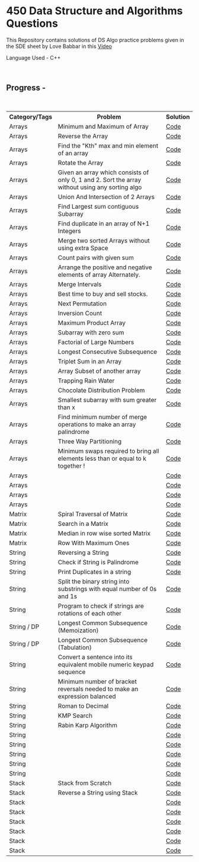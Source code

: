 # 450 Data Structure and Algorithms Questions 
<p>This Repository contains solutions of DS Algo practice problems given in the SDE sheet by Love Babbar in this <a href="https://www.youtube.com/watch?v=4iFALQ1ACdA&ab_channel=LoveBabbar" target="_blank">Video</a></p>
<p>Language Used - C++</p></br>
<h2>Progress -</h2></br>
<table>
  <tr>
    <th>Category/Tags</th>
    <th>Problem</th>
    <th>Solution</th>
  </tr>
  <tr>
    <td>Arrays</td>
    <td>Minimum and Maximum of Array</td>
    <td><a href="https://github.com/Aditya20kul/450-DSA-questions/blob/master/Arrays/min_and_max_ele.cpp">Code</a></td>
  </tr>
  <tr>
    <td>Arrays</td>
    <td>Reverse the Array</td>
    <td><a href="https://github.com/Aditya20kul/450-DSA-questions/blob/master/Arrays/reverse-array.cpp">Code</a></td>
  </tr>
  <tr>
    <td>Arrays</td>
    <td>Find the "Kth" max and min element of an array </td>
    <td><a href="">Code</a></td>
  </tr>
  <tr>
    <td>Arrays</td>
    <td>Rotate the Array</td>
    <td><a href="https://github.com/Aditya20kul/450-DSA-questions/blob/master/Arrays/rotate_array.cpp">Code</a></td>
  </tr>
    <tr>
    <td>Arrays</td>
    <td>Given an array which consists of only 0, 1 and 2. Sort the array without using any sorting algo</td>
    <td><a href="https://github.com/Aditya20kul/450-DSA-questions/blob/master/Arrays/sort-0-1-2.cpp">Code</a></td>
  </tr>
  <tr>
    <td>Arrays</td>
    <td>Union And Intersection of 2 Arrays</td> 
    <td><a href="https://github.com/Aditya20kul/450-DSA-questions/blob/master/Arrays/union_and_Intersection.cpp">Code</a></td>
  </tr>
  <tr>
    <td>Arrays</td>
    <td>Find Largest sum contiguous Subarray</td>
    <td><a href="https://github.com/Aditya20kul/450-DSA-questions/blob/master/Arrays/kadane.cpp">Code</a></td>
  </tr>
  <tr>
    <td>Arrays</td>
    <td>Find duplicate in an array of N+1 Integers</td>
    <td><a href="https://github.com/Aditya20kul/450-DSA-questions/blob/master/Arrays/find_duplicate.cpp">Code</a></td>
  </tr>
  <tr>
    <td>Arrays</td>
    <td>Merge two sorted Arrays without using extra Space</td>
    <td><a href="https://github.com/Aditya20kul/450-DSA-questions/blob/master/Arrays/merge_two_sorted_arrays.cpp">Code</a></td>
  </tr>
  <tr>
    <td>Arrays</td>
    <td>Count pairs with given sum</td>
    <td><a href="https://github.com/Aditya20kul/450-DSA-questions/blob/master/Arrays/count_pairs_with_given_sum.cpp">Code</a></td>
  </tr>
  <tr>
    <td>Arrays</td>
    <td>Arrange the positive and negative elements of array Alternately.</td>
    <td><a href="https://github.com/Aditya20kul/450-DSA-questions/blob/master/Arrays/alternate_arrange.cpp">Code</a></td>
  </tr>
  <tr>
    <td>Arrays</td>
    <td>Merge Intervals</td>
    <td><a href="https://github.com/Aditya20kul/450-DSA-questions/blob/master/Arrays/merge_Intervals.cpp">Code</a></td>
  </tr>
  <tr>
    <td>Arrays</td>
    <td>Best time to buy and sell stocks.</td>
    <td><a href="https://github.com/Aditya20kul/450-DSA-questions/blob/master/Arrays/stocks.cpp">Code</a></td>
  </tr>
  <tr>
    <td>Arrays</td>
    <td>Next Permutation</td>
    <td><a href="https://github.com/Aditya20kul/450-DSA-questions/blob/master/Arrays/next_permutation.cpp">Code</a></td>
  </tr>
  <tr>
    <td>Arrays</td>
    <td>Inversion Count</td>
    <td><a href="https://github.com/Aditya20kul/450-DSA-questions/blob/master/Arrays/count_inversion.cpp">Code</a></td>
  </tr>
  <tr>
    <td>Arrays</td>
    <td>Maximum Product Array</td>
    <td><a href="https://github.com/Aditya20kul/450-DSA-questions/blob/master/Arrays/max_product_arr.cpp">Code</a></td>
  </tr>
  <tr>
    <td>Arrays</td>
    <td> Subarray with zero sum</td>
    <td><a href="https://github.com/Aditya20kul/450-DSA-questions/blob/master/Arrays/zero_subarr.cpp">Code</a></td>
  </tr>
  <tr>
    <td>Arrays</td>
    <td>Factorial of Large Numbers</td>
    <td><a href="https://github.com/Aditya20kul/450-DSA-questions/blob/master/Arrays/big_factorial.cpp">Code</a></td>
  </tr>
  <tr>
    <td>Arrays</td>
    <td>Longest Consecutive Subsequence</td>
    <td><a href="https://github.com/Aditya20kul/450-DSA-questions/blob/master/Arrays/lcs_arr.cpp">Code</a></td>
  </tr>
  <tr>
    <td>Arrays</td>
    <td>Triplet Sum in an Array</td>
    <td><a href="https://github.com/Aditya20kul/450-DSA-questions/blob/master/Arrays/triplet_sum.cpp">Code</a></td>
  </tr>
  <tr>
    <td>Arrays</td>
    <td>Array Subset of another array</td>
    <td><a href="https://github.com/Aditya20kul/450-DSA-questions/blob/master/Arrays/arr_subset.cpp">Code</a></td>
  </tr>
  <tr>
    <td>Arrays</td>
    <td>Trapping Rain Water</td>
    <td><a href="https://github.com/Aditya20kul/450-DSA-questions/blob/master/Arrays/trappingRW.cpp">Code</a></td>
  </tr>
  <tr>
    <td>Arrays</td>
    <td>Chocolate Distribution Problem</td>
    <td><a href="https://github.com/Aditya20kul/450-DSA-questions/blob/master/Arrays/chocolate_dis.cpp">Code</a></td>
  </tr>
  <tr>
    <td>Arrays</td>
    <td>Smallest subarray with sum greater than x</td>
    <td><a href="https://github.com/Aditya20kul/450-DSA-questions/blob/master/Arrays/small_subarr.cpp">Code</a></td>
  </tr>
  <tr>
    <td>Arrays</td>
    <td>Find minimum number of merge operations to make an array palindrome</td>
    <td><a href="https://github.com/Aditya20kul/450-DSA-questions/blob/master/Arrays/arr_palindrome.cpp">Code</a></td>
  </tr>
  <tr>
    <td>Arrays</td>
    <td>Three Way Partitioning </td>
    <td><a href="https://github.com/Aditya20kul/450-DSA-questions/blob/master/Arrays/three_way_partitioning.cpp">Code</a></td>
  </tr>
  <tr>
    <td>Arrays</td>
    <td>Minimum swaps required to bring all elements less than or equal to k together !</td>
    <td><a href="https://github.com/Aditya20kul/450-DSA-questions/blob/master/Arrays/minSwaps.cpp">Code</a></td>
  </tr>
  <tr>
    <td>Arrays</td>
    <td></td>
    <td><a href="">Code</a></td>
  </tr>
  <tr>
    <td>Arrays</td>
    <td></td>
    <td><a href="">Code</a></td>
  </tr>
  <tr>
    <td>Arrays</td>
    <td></td>
    <td><a href="">Code</a></td>
  </tr>
  <tr>
    <td>Arrays</td>
    <td></td>
    <td><a href="">Code</a></td>
  </tr>

  <!-- --------------------Matrix Problems------------------- -->

  <tr>
    <td>Matrix</td>
    <td>Spiral Traversal of Matrix</td>
    <td><a href="https://github.com/Aditya20kul/450-DSA-questions/blob/master/Matrix/spiral_traversal.cpp">Code</a></td>
  </tr>
  <tr>
    <td>Matrix</td>
    <td>Search in a Matrix</td>
    <td><a href="https://github.com/Aditya20kul/450-DSA-questions/blob/master/Matrix/search_matrix.cpp">Code</a></td>
  </tr>
    <tr>
    <td>Matrix</td>
    <td>Median in row wise sorted Matrix</td>
    <td><a href="https://github.com/Aditya20kul/450-DSA-questions/blob/master/Matrix/medianMatrix.cpp">Code</a></td>
  </tr>
  <tr>
    <td>Matrix</td>
    <td>Row With Maximum Ones</td>
    <td><a href="https://github.com/Aditya20kul/450-DSA-questions/blob/master/Matrix/rowWithMaxOnes.cpp">Code</a></td>
  </tr>
  <tr>
    <td>String</td>
    <td>Reversing a String</td>
    <td><a href="https://github.com/Aditya20kul/450-DSA-questions/blob/master/Strings/stringReverse.cpp">Code</a></td>
  </tr>
  <tr>
    <td>String</td>
    <td>Check if String is Palindrome</td>
    <td><a href="https://github.com/Aditya20kul/450-DSA-questions/blob/master/Strings/stringPalindrome.cpp">Code</a></td>
  </tr>
  <tr>
    <td>String</td>
    <td>Print Duplicates in a string</td>
    <td><a href="https://github.com/Aditya20kul/450-DSA-questions/blob/master/Strings/printDuplicates.cpp">Code</a></td>
  </tr>
  <tr>
    <td>String</td>
    <td>Split the binary string into substrings with equal number of 0s and 1s</td>
    <td><a href="https://github.com/Aditya20kul/450-DSA-questions/blob/master/Strings/splitBinaryString.cpp">Code</a></td>
  </tr>
  <tr>
    <td>String</td>
    <td>Program to check if strings are rotations of each other</td>
    <td><a href="https://github.com/Aditya20kul/450-DSA-questions/blob/master/Strings/splitBinaryString.cpp">Code</a></td>
  </tr>
  <tr>
    <td>String / DP</td>
    <td>Longest Common Subsequence (Memoization)</td>
    <td><a href="https://github.com/Aditya20kul/450-DSA-questions/blob/master/DP/lcs-memo.cpp">Code</a></td>
  </tr>
  <tr>
    <td>String / DP</td>
    <td>Longest Common Subsequence (Tabulation)</td>
    <td><a href="https://github.com/Aditya20kul/450-DSA-questions/blob/master/DP/lcs-tabulation.cpp">Code</a></td>
  </tr>
  <tr>
    <td>String</td>
    <td>Convert a sentence into its equivalent mobile numeric keypad sequence</td>
    <td><a href="https://github.com/Aditya20kul/450-DSA-questions/blob/master/Strings/sentence_to_num.cpp">Code</a></td>
  </tr>
  <tr>
    <td>String</td>
    <td>Minimum number of bracket reversals needed to make an expression balanced</td>
    <td><a href="https://github.com/Aditya20kul/450-DSA-questions/blob/master/Strings/countReversals.cpp">Code</a></td>
  </tr>
  <tr>
    <td>String</td>
    <td>Roman to Decimal</td>
    <td><a href="https://github.com/Aditya20kul/450-DSA-questions/blob/master/Strings/romanToDecimal.cpp">Code</a></td>
  </tr>
    <tr>
    <td>String</td>
    <td>KMP Search</td>
    <td><a href="https://github.com/Aditya20kul/450-DSA-questions/blob/master/Strings/kmp_search.cpp">Code</a></td>
  </tr>
  <tr>
    <td>String</td>
    <td>Rabin Karp Algorithm</td>
    <td><a href="https://github.com/Aditya20kul/450-DSA-questions/blob/master/Strings/rabinKarp.cpp">Code</a></td>
  </tr>
    <tr>
    <td>String</td>
    <td></td>
    <td><a href="https://github.com/Aditya20kul/450-DSA-questions/blob/master/Strings/">Code</a></td>
  </tr>
      <tr>
    <td>String</td>
    <td></td>
    <td><a href="https://github.com/Aditya20kul/450-DSA-questions/blob/master/Strings/">Code</a></td>
  </tr>
      <tr>
    <td>String</td>
    <td></td>
    <td><a href="https://github.com/Aditya20kul/450-DSA-questions/blob/master/Strings/">Code</a></td>
  </tr>
      <tr>
    <td>String</td>
    <td></td>
    <td><a href="https://github.com/Aditya20kul/450-DSA-questions/blob/master/Strings/">Code</a></td>
  </tr>
      <tr>
    <td>String</td>
    <td></td>
    <td><a href="https://github.com/Aditya20kul/450-DSA-questions/blob/master/Strings/">Code</a></td>
  </tr>
  <tr>
    <td>Stack</td>
    <td>Stack from Scratch</td>
    <td><a href="https://github.com/Aditya20kul/450-DSA-questions/blob/master/Stack/Stack.java">Code</a></td>
  </tr>
    <tr>
    <td>Stack</td>
    <td>Reverse a String using Stack</td>
    <td><a href="https://github.com/Aditya20kul/450-DSA-questions/blob/master/Stack/revString.cpp">Code</a></td>
  </tr>
      <tr>
    <td>Stack</td>
    <td></td>
    <td><a href="https://github.com/Aditya20kul/450-DSA-questions/blob/master/Stack/">Code</a></td>
  </tr>
      <tr>
    <td>Stack</td>
    <td></td>
    <td><a href="https://github.com/Aditya20kul/450-DSA-questions/blob/master/Stack/">Code</a></td>
  </tr>
      <tr>
    <td>Stack</td>
    <td></td>
    <td><a href="https://github.com/Aditya20kul/450-DSA-questions/blob/master/Stack/">Code</a></td>
  </tr>
      <tr>
    <td>Stack</td>
    <td></td>
    <td><a href="https://github.com/Aditya20kul/450-DSA-questions/blob/master/Stack/">Code</a></td>
  </tr>
      <tr>
    <td>Stack</td>
    <td></td>
    <td><a href="https://github.com/Aditya20kul/450-DSA-questions/blob/master/Stack/">Code</a></td>
  </tr>
      <tr>
    <td>Stack</td>
    <td></td>
    <td><a href="https://github.com/Aditya20kul/450-DSA-questions/blob/master/Stack/">Code</a></td>
  </tr>

</table>

